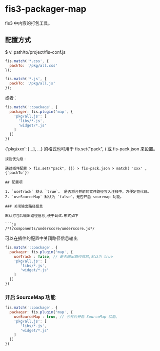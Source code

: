 fis3-packager-map
=====================


fis3 中内嵌的打包工具。


## 配置方式

$ vi path/to/project/fis-conf.js

```javascript
fis.match('*.css', {
  packTo: '/pkg/all.css'
});

fis.match('*.js', {
  packTo: '/pkg/all.js'
});
```

或者：

```js
fis.match('::package', {
  packager: fis.plugin('map', {
    'pkg/all.js': [
      'libs/*.js',
      'widget/*.js'
    ]
  })
})
```
{'pkg/xxx': [...], ...} 的格式也可用于 fis.set("pack", ) 或 fis-pack.json 来设置。
```
规则优先级：

通过插件配置 > fis.set("pack", {}) > fis-pack.json > match( 'xxx' , {`packTo`})

## 配置项

1. `useTrack` 默认 `true`。 是否将合并前的文件路径写入注释中，方便定位代码。
2. `useSourceMap` 默认为 `false`。是否开启 souremap 功能。

### 关闭输出路径信息

默认打包后输出路径信息,便于调试.形式如下

```js
/*!/components/underscore/underscore.js*/
```

可以在插件的配置中关闭路径信息输出

```js
fis.match('::package', {
  packager: fis.plugin('map', {
    useTrack : false, // 是否输出路径信息,默认为 true
    'pkg/all.js': [
       'libs/*.js',
       'widget/*.js'
    ]
  })
})
```

### 开启 SourceMap 功能

```js
fis.match('::package', {
  packager: fis.plugin('map', {
    useSourceMap : true, // 合并后开启 SourceMap 功能。
    'pkg/all.js': [
       'libs/*.js',
       'widget/*.js'
    ]
  })
})
```



